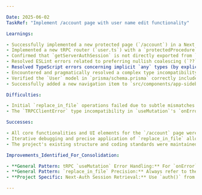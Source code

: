```yaml
---

Date: 2025-06-02
TaskRef: "Implement /account page with user name edit functionality"

Learnings:

- Successfully implemented a new protected page (`/account`) in a Next.js App Router structure, including a client-side component (`EditNameDialog`) using `react-hook-form`, `zod` for validation, and `sonner` for toasts.
- Implemented a new tRPC router (`user.ts`) with a `protectedProcedure` for updating user data in Prisma, and integrated it into the `root.ts`.
- Confirmed that `getServerAuthSession` is not directly exported from `src/server/auth/index.ts`; instead, `auth()` should be used to retrieve the session.
- Resolved ESLint errors related to preferring nullish coalescing (`??`) over logical OR (`||`) and correctly escaping apostrophes (`'`).
- Resolved TypeScript errors concerning implicit `any` types (by explicitly typing `n: string` in `map` functions) and ensuring type-only imports (`import type`).
- Encountered and pragmatically resolved a complex type incompatibility issue with `TRPCClientError<AppRouter>` in the `onError` callback of `useMutation` by casting to `any`. This indicates a potential area for further investigation into tRPC's specific error typing or a need for a dedicated utility type.
- Verified the `User` model in `prisma/schema.prisma` correctly includes a `name` field.
- Successfully added a new navigation item to `src/components/app-sidebar.tsx` for the new `/account` page.

Difficulties:

- Initial `replace_in_file` operations failed due to subtle mismatches caused by auto-formatting and exact content requirements. This necessitated breaking down changes into smaller, more precise `SEARCH/REPLACE` blocks and careful verification against the `final_file_content`.
- The `TRPCClientError` type incompatibility in `useMutation`'s `onError` callback was challenging to resolve without resorting to `any`, suggesting a deeper type system interaction or a specific tRPC pattern that was not immediately apparent.

Successes:

- All core functionalities and UI elements for the `/account` page were successfully implemented and integrated.
- Iterative debugging and precise application of `replace_in_file` allowed for successful resolution of multiple ESLint and TypeScript errors.
- The project's existing structure and coding standards were maintained throughout the implementation.

Improvements_Identified_For_Consolidation:

- **General Pattern: tRPC `useMutation` Error Handling:** For `onError` callbacks in `useMutation`, if `TRPCClientError<AppRouter>` causes type incompatibility, consider using `any` as a temporary pragmatic solution, but note this as an area for future investigation into more precise tRPC utility types or patterns.
- **General Pattern: `replace_in_file` Precision:** Always refer to the `final_file_content` after any file modification. For complex changes, break them into multiple, smaller `SEARCH/REPLACE` blocks to minimize errors and simplify debugging.
- **Project Specific: Next-Auth Session Retrieval:** Use `auth()` from `@/server/auth` instead of `getServerAuthSession` for fetching the session.

---
```

